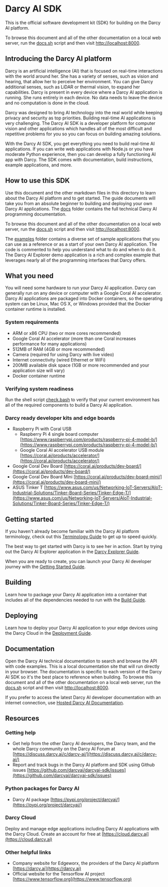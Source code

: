 # Darcy AI SDK

This is the official software development kit (SDK) for building on the Darcy AI platform.

To browse this document and all of the other documentation on a local web server, run the [docs.sh](./docs.sh) script and then visit [http://localhost:8000](http://localhost:8000).

## Introducing the Darcy AI platform

Darcy is an artificial intelligence (AI) that is focused on real-time interactions with the world around her. She has a variety of senses, such as vision and hearing, that allow her to perceive her environment. You can give Darcy additional senses, such as LiDAR or thermal vision, to expand her capabilities. Darcy is present in every device where a Darcy AI application is running. She runs entirely in each device. No data needs to leave the device and no computation is done in the cloud.

Darcy was designed to bring AI technology into the real world while keeping privacy and security as top priorities. Building real-time AI applications is very challenging. The Darcy AI SDK is a developer platform for computer vision and other applications which handles all of the most difficult and repetitive problems for you so you can focus on building amazing solutions.

With the Darcy AI SDK, you get everything you need to build real-time AI applications. If you can write web applications with Node.js or you have moderate Python experience, then you can develop a fully functioning AI app with Darcy. The SDK comes with documentation, build instructions, example applications, and more.

## How to use this SDK

Use this document and the other markdown files in this directory to learn about the Darcy AI platform and to get started. The guide documents will take you from an absolute beginner to building and deploying your own Darcy AI applications. The [docs](./docs) folder contains the full technical Darcy AI programming documentation.

To browse this document and all of the other documentation on a local web server, run the [docs.sh](./docs.sh) script and then visit [http://localhost:8000](http://localhost:8000).

The [examples](./examples) folder contains a diverse set of sample applications that you can use as a reference or as a start of your own Darcy AI application. The code is commented to help you understand what to do and when to do it. The Darcy AI Explorer demo application is a rich and complex example that leverages nearly all of the programming interfaces that Darcy offers.

## What you need

You will need some hardware to run your Darcy AI application. Darcy can generally run on any device or computer with a Google Coral AI accelerator. Darcy AI applications are packaged into Docker containers, so the operating system can be Linux, Mac OS X, or Windows provided that the Docker container runtime is installed.

### System requirements

- ARM or x86 CPU (two or more cores recommended)
- Google Coral AI accelerator (more than one Coral increases performance for many applications)
- 512MB of RAM (4GB or more recommended)
- Camera (required for using Darcy with live video)
- Internet connectivity (wired Ethernet or WiFi)
- 200MB available disk space (1GB or more recommended and your application size will vary)
- Docker container runtime

### Verifying system readiness

Run the shell script [check.bash](./check.bash) to verify that your current environment has all of the required components to build a Darcy AI application.

### Darcy ready developer kits and edge boards

- Raspberry Pi with Coral USB
	- Raspberry Pi 4 single board computer [https://www.raspberrypi.com/products/raspberry-pi-4-model-b/](https://www.raspberrypi.com/products/raspberry-pi-4-model-b/)
	- Google Coral AI accelerator USB module [https://coral.ai/products/accelerator/](https://coral.ai/products/accelerator/)
- Google Coral Dev Board [https://coral.ai/products/dev-board/](https://coral.ai/products/dev-board/)
- Google Coral Dev Board Mini [https://coral.ai/products/dev-board-mini/](https://coral.ai/products/dev-board-mini/)
- ASUS Tinker T [https://www.asus.com/us/Networking-IoT-Servers/AIoT-Industrial-Solutions/Tinker-Board-Series/Tinker-Edge-T/](https://www.asus.com/us/Networking-IoT-Servers/AIoT-Industrial-Solutions/Tinker-Board-Series/Tinker-Edge-T/)

## Getting started

If you haven't already become familiar with the Darcy AI platform terminology, check out this [Terminology Guide](./TERMINOLOGY.md) to get up to speed quickly.

The best way to get started with Darcy is to see her in action. Start by trying out the Darcy AI Explorer application in the [Darcy Explorer Guide](./DARCY_EXPLORER.md).

When you are ready to create, you can launch your Darcy AI developer journey with the [Getting Started Guide](./GETTING_STARTED.md).

## Building

Learn how to package your Darcy AI application into a container that includes all of the dependencies needed to run with the [Build Guide](./BUILD.md).

## Deploying

Learn how to deploy your Darcy AI application to your edge devices using the Darcy Cloud in the [Deployment Guide](./DEPLOY.md).

## Documentation

Open the Darcy AI technical documentation to search and browse the API with code examples. This is a local documentation site that will run directly in your browser. The documentation is specific to each version of the Darcy AI SDK so it's the best place to reference when building. To browse this document and all of the other documentation on a local web server, run the [docs.sh](./docs.sh) script and then visit [http://localhost:8000](http://localhost:8000).

If you prefer to access the latest Darcy AI developer documentation with an internet connection, use [Hosted Darcy AI Documentation](https://darcyai.github.io/darcyai-sdk/).

## Resources

### Getting help

- Get help from the other Darcy AI developers, the Darcy team, and the whole Darcy community on the Darcy AI Forum at [https://discuss.darcy.ai/c/darcy-ai/](https://discuss.darcy.ai/c/darcy-ai/)
- Report and track bugs in the Darcy AI platform and SDK using Github issues [https://github.com/darcyai/darcyai-sdk/issues](https://github.com/darcyai/darcyai-sdk/issues)

### Python packages for Darcy AI
- Darcy AI package [https://pypi.org/project/darcyai/](https://pypi.org/project/darcyai/)

### Darcy Cloud
Deploy and manage edge applications including Darcy AI applications with the Darcy Cloud. Create an account for free at [https://cloud.darcy.ai](https://cloud.darcy.ai)

### Other helpful links
- Company website for Edgeworx, the providers of the Darcy AI platform [https://darcy.ai](https://darcy.ai)
- Official website for the Tensorflow AI project [https://www.tensorflow.org](https://www.tensorflow.org)
